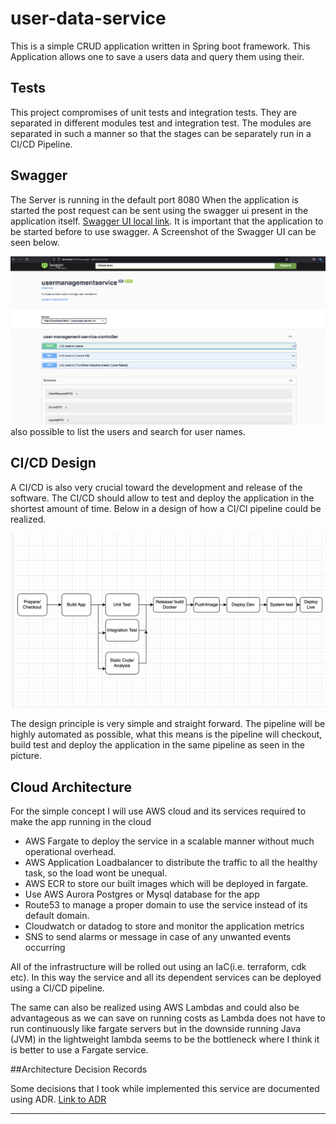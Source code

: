 # user-data-service
This is a simple CRUD application written in Spring boot framework. This Application allows one to save a 
users data and query them using their.

## Tests
This project compromises of unit tests and integration tests. They are separated in different modules test and
integration test. The modules are separated in such a manner so that the stages can be separately run in a 
CI/CD Pipeline.

## Swagger
The Server is running in the default port 8080
When the application is started the post request can be sent using the swagger ui present in the application itself.
[Swagger UI local link](http://localhost:8080/swagger-ui.html). It is important that the application to be started before to use
swagger. A Screenshot of the Swagger UI can be seen below.

![Swagger UI for the Rest API](./swagger.png)also possible to list the users and search for user names.

## CI/CD Design
A CI/CD is also very crucial toward the development and release of the software. The CI/CD should allow to test and deploy
the application in the shortest amount of time. Below in a design of how a CI/CI pipeline could be realized.


![CI/CD concept](./CI_CD.png)

The design principle is very simple and straight forward. The pipeline will be highly automated as possible,
what this means is the pipeline will checkout, build test and deploy the application in the same pipeline as
seen in the picture. 



## Cloud Architecture 
For the simple concept I will use AWS cloud and its services required to make the app running in the cloud
* AWS Fargate to deploy the service in a scalable manner without much operational overhead.
* AWS Application Loadbalancer to distribute the traffic to all the healthy task, so the load wont be unequal.
* AWS ECR to store our built images which will be deployed in fargate.
* Use AWS Aurora Postgres or Mysql database for the app
* Route53 to manage a proper domain to use the service instead of its default domain.
* Cloudwatch or datadog to store and monitor the application metrics
* SNS to send alarms or message in case of any unwanted events occurring

All of the infrastructure will be rolled out using an IaC(i.e. terraform, cdk etc). In this way the service and
all its dependent services can be deployed using a CI/CD pipeline. 

The same can also be realized using AWS Lambdas and could also be advantageous as we can save on running costs
as Lambda does not have to run continuously like fargate servers but in the downside running Java (JVM) in the
lightweight lambda seems to be the bottleneck where I think it is better to use a Fargate service.


##Architecture Decision Records


Some decisions that I took while implemented this service are documented using ADR. [Link to ADR](./doc/adr)

-------------------------
